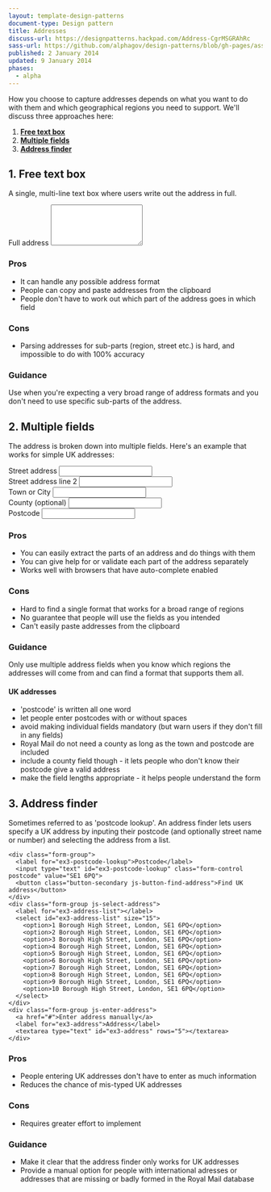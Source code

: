```yaml
---
layout: template-design-patterns
document-type: Design pattern
title: Addresses
discuss-url: https://designpatterns.hackpad.com/Address-CgrMSGRAhRc
sass-url: https://github.com/alphagov/design-patterns/blob/gh-pages/assets/sass/design-patterns/_forms.scss
published: 2 January 2014
updated: 9 January 2014
phases:
  - alpha
---
```


How you choose to capture addresses depends on what you want to do with them and which geographical regions you need to support. We'll discuss three approaches here:

1. **[Free text box](#free-text-box)**
2. **[Multiple fields](#multiple-fields)**
3. **[Address finder](#address-finder)**

<h2 class="heading-36" id="free-text-box">1. Free text box</h2>

A single, multi-line text box where users write out the address in full.

<div class="example">
  
  <form class="form">
    <div class="form-group">
      <label for="ex1-address">Full address</label>
      <textarea type="text" id="ex1-address" class="form-control" rows="5"></textarea>
    </div>
  </form>
  
</div>

<h3 class="heading-24">Pros</h3>

* It can handle any possible address format
* People can copy and paste addresses from the clipboard
* People don't have to work out which part of the address goes in which field

<h3 class="heading-24">Cons</h3>

* Parsing addresses for sub-parts (region, street etc.) is hard, and impossible to do with 100% accuracy

<h3 class="heading-24">Guidance</h3>

Use when you're expecting a very broad range of address formats and you don't need to use specific sub-parts of the address.


<h2 class="heading-36" id="multiple-fields">2. Multiple fields</h2>

The address is broken down into multiple fields. Here's an example that works for simple UK addresses:

<div class="example">
  
  <form class="form">
    <div class="form-group">
      <label for="ex2-street-address">Street address</label>
      <input type="text" id="ex2-street-address" class="form-control">
    </div>
    <div class="form-group">
      <label for="ex2-street-address-2" class="visuallyhidden">Street address line 2</label>
      <input type="text" id="ex2-street-address-2" class="form-control">
    </div>
    <div class="form-group">
      <label for="ex2-town">Town or City</label>
      <input type="text" id="ex2-town" class="form-control">
    </div>
    <div class="form-group">
      <label for="ex2-county">County (optional)</label>
      <input type="text" id="ex2-county" class="form-control">
    </div>
    <div class="form-group">
      <label for="ex2-postcode">Postcode</label>
      <input type="text" id="ex2-postcode" class="postcode form-control">
    </div>
  </form>
  
</div>


<h3 class="heading-24">Pros</h3>

* You can easily extract the parts of an address and do things with them
* You can give help for or validate each part of the address separately
* Works well with browsers that have auto-complete enabled


<h3 class="heading-24">Cons</h3>

* Hard to find a single format that works for a broad range of regions
* No guarantee that people will use the fields as you intended
* Can't easily paste addresses from the clipboard

<h3 class="heading-24">Guidance</h3>

Only use multiple address fields when you know which regions the addresses will come from and can find a format that supports them all.

<h4 class="heading-19">UK addresses</h4>

* 'postcode' is written all one word
* let people enter postcodes with or without spaces
* avoid making individual fields mandatory (but warn users if they don't fill in any fields)
* Royal Mail do not need a county as long as the town and postcode are included
* include a county field though - it lets people who don't know their postcode give a valid address
* make the field lengths appropriate - it helps people understand the form


<h2 class="heading-36" id="address-finder">3. Address finder</h2>

Sometimes referred to as 'postcode lookup'. An address finder lets users specify a UK address by inputing their postcode (and optionally street name or number) and selecting the address from a list.

<div class="example">
  
  <form class="form address-finder js-address-finder">
    
    <div class="form-group">
      <label for="ex3-postcode-lookup">Postcode</label>
      <input type="text" id="ex3-postcode-lookup" class="form-control postcode" value="SE1 6PQ">
      <button class="button-secondary js-button-find-address">Find UK address</button>
    </div>
    <div class="form-group js-select-address">
      <label for="ex3-address-list"></label>
      <select id="ex3-address-list" size="15">
        <option>1 Borough High Street, London, SE1 6PQ</option>
        <option>2 Borough High Street, London, SE1 6PQ</option>
        <option>3 Borough High Street, London, SE1 6PQ</option>
        <option>4 Borough High Street, London, SE1 6PQ</option>
        <option>5 Borough High Street, London, SE1 6PQ</option>
        <option>6 Borough High Street, London, SE1 6PQ</option>
        <option>7 Borough High Street, London, SE1 6PQ</option>
        <option>8 Borough High Street, London, SE1 6PQ</option>
        <option>9 Borough High Street, London, SE1 6PQ</option>
        <option>10 Borough High Street, London, SE1 6PQ</option>
      </select>
    </div>
    <div class="form-group js-enter-address">
      <a href="#">Enter address manually</a>
      <label for="ex3-address">Address</label>
      <textarea type="text" id="ex3-address" rows="5"></textarea>
    </div>
    
  </form>
  
</div>

<h3 class="heading-24">Pros</h3>

* People entering UK addresses don't have to enter as much information
* Reduces the chance of mis-typed UK addresses

<h3 class="heading-24">Cons</h3>

* Requires greater effort to implement

<h3 class="heading-24">Guidance</h3>

* Make it clear that the address finder only works for UK addresses
* Provide a manual option for people with international adresses or addresses that are missing or badly formed in the Royal Mail database

